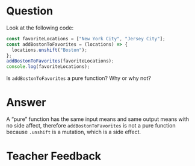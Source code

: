 # Question

Look at the following code:

```js
const favoriteLocations = ["New York City", "Jersey City"];
const addBostonToFavorites = (locations) => {
  locations.unshift("Boston");
};
addBostonToFavorites(favoriteLocations);
console.log(favoriteLocations);
```

Is `addBostonToFavorites` a pure function? Why or why not?

# Answer
A “pure” function has the same input means and same output means with no side affect, therefore `addBostonToFavorites` is not a pure function because `.unshift` is a mutation, which is a side effect.

# Teacher Feedback
